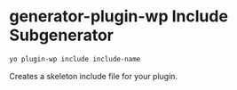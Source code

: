 # generator-plugin-wp Include Subgenerator

```bash
yo plugin-wp include include-name
```

Creates a skeleton include file for your plugin.

